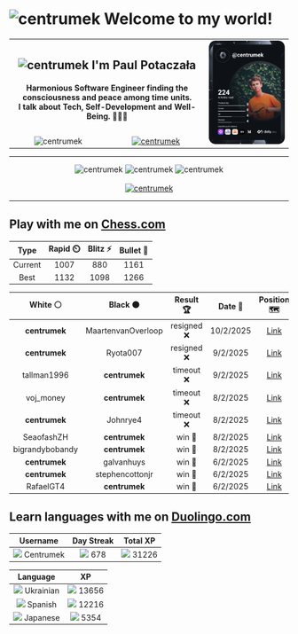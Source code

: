 <h1>
  <img
    src="https://emojis.slackmojis.com/emojis/images/1531849430/4246/blob-sunglasses.gif"
    width="30"
    alt="centrumek"
  />
  Welcome to my world!
</h1>

<table>
  <tbody>
    <tr>
      <td align="center" width="70%" colspan="2">
        <h2>
          <img
            src="https://raw.githubusercontent.com/MartinHeinz/MartinHeinz/master/wave.gif"
            width="30px"
            alt="centrumek"
          />
          I'm Paul Potaczała
        </h2>
        <h4>
          Harmonious Software Engineer finding the consciousness and peace among time units.
          <br/>
          I talk about Tech, Self-Development and Well-Being. 🌿🧘🚀
        </h4>
      </td>
      <td width="30%" rowspan="2">
        <a href="https://app.daily.dev/centrumek">
          <img
            src="./devcard.svg"
            alt="centrumek"
          />
        </a>
      </td>
    </tr>
    <tr align="center">
      <td>
        <img
          src="https://komarev.com/ghpvc/?username=centrumek&label=visitors&color=0e75b6&style=flat"
          alt="centrumek"
        >
      </td>
      <td>
        <a href="https://stackoverflow.com/users/14496012/centrumek">
          <img
            src="https://stackoverflow.com/users/flair/14496012.png?theme=dark"
            alt="centrumek"
          >
        </a>
      </td>
    </tr>
  </tbody>
</table>

---
<div align="center">
  <img 
    src="https://github-readme-stats.vercel.app/api?username=centrumek&show_icons=true&count_private=true&theme=dark&hide_border=true&hide=issues,contribs&bg_color=00000000"
    alt="centrumek"
  />
  <img
    src="https://github-readme-stats.vercel.app/api/top-langs/?username=centrumek&layout=compact&hide_border=true&theme=dark&bg_color=00000000&langs_count=6&exclude_repo=air-statistic-app"
    alt="centrumek"
  />
  <img 
    src="https://github-readme-streak-stats.herokuapp.com?user=centrumek&theme=dark&hide_border=true&background=FFFFFF00"
    alt="centrumek"
  />
  <br/>
  <br/>
  <a href="https://www.buymeacoffee.com/centrumek">
    <img
      src="https://cdn.buymeacoffee.com/buttons/v2/default-orange.png"
      height="50"
      width="210"
      alt="centrumek"
    />
  </a>
</div>

---

## Play with me on [Chess.com](https://www.chess.com/member/centrumek)

<div align="center">
<!--START_SECTION:chessStats-->
<!-- Automatically generated with https://github.com/Balastrong/chess-stats-action -->

| Type | Rapid ⏲️ | Blitz ⚡ | Bullet 🔫 |
|:---:|:---:|:---:|:---:|
| Current | 1007 | 880 | 1161 |
| Best | 1132 | 1098 | 1266 |

| White ⚪ | Black ⚫ | Result 🏆 | Date 📅 | Position 🗺️ | Type 🕕 |
|:---:|:---:|:---:|:---:|:---:|:---:|
| **centrumek** | MaartenvanOverloop | resigned ❌ | 10/2/2025 | <a href="http://www.ee.unb.ca/cgi-bin/tervo/fen.pl?select=6k1/6pp/1p3p2/8/2p3P1/b4P1P/P4P2/3r2K1 w - -">Link</a> | Bullet |
| **centrumek** | Ryota007 | resigned ❌ | 9/2/2025 | <a href="http://www.ee.unb.ca/cgi-bin/tervo/fen.pl?select=5r1k/pp4pp/8/1Pb1p3/2B5/P4PN1/6PP/3r1K2 w - - 3 28">Link</a> | Bullet |
| tallman1996 | **centrumek** | timeout ❌ | 9/2/2025 | <a href="http://www.ee.unb.ca/cgi-bin/tervo/fen.pl?select=6k1/p3R2P/1p2KB2/3p4/3P4/2PB4/P7/7R b - - 0 34">Link</a> | Bullet |
| voj_money | **centrumek** | timeout ❌ | 8/2/2025 | <a href="http://www.ee.unb.ca/cgi-bin/tervo/fen.pl?select=8/8/6k1/2PR3p/2r5/P6P/6PK/8 b - - 2 40">Link</a> | Bullet |
| **centrumek** | Johnrye4 | timeout ❌ | 8/2/2025 | <a href="http://www.ee.unb.ca/cgi-bin/tervo/fen.pl?select=8/7p/5Rpk/4r3/8/3Q2P1/4p2P/4K3 w - - 0 39">Link</a> | Bullet |
| SeaofashZH | **centrumek** | win 🥇 | 8/2/2025 | <a href="http://www.ee.unb.ca/cgi-bin/tervo/fen.pl?select=3r3r/1k1q1pp1/p2p1b1p/2p5/PP1nPP2/3P3P/1P1QN1P1/R1N2RK1 w - - 1 22">Link</a> | Bullet |
| bigrandybobandy | **centrumek** | win 🥇 | 8/2/2025 | <a href="http://www.ee.unb.ca/cgi-bin/tervo/fen.pl?select=8/7k/2Q4p/1pPp4/4P3/8/PPP3PP/6K1 w - - 1 36">Link</a> | Bullet |
| **centrumek** | galvanhuys | win 🥇 | 6/2/2025 | <a href="http://www.ee.unb.ca/cgi-bin/tervo/fen.pl?select=4R3/2R5/8/5p2/1P3k2/7p/6PP/6K1 b - - 1 42">Link</a> | Bullet |
| **centrumek** | stephencottonjr | win 🥇 | 6/2/2025 | <a href="http://www.ee.unb.ca/cgi-bin/tervo/fen.pl?select=5rk1/p1p4p/1bQ1b1p1/5q2/2B1pP2/2N1P3/PPP5/R1B1K2R b KQ - 6 19">Link</a> | Bullet |
| RafaelGT4 | **centrumek** | win 🥇 | 6/2/2025 | <a href="http://www.ee.unb.ca/cgi-bin/tervo/fen.pl?select=8/8/7k/8/1r4p1/4K1P1/8/5q2 w - - 0 50">Link</a> | Bullet |

<!--END_SECTION:chessStats-->
</div>

## Learn languages with me on [Duolingo.com](https://www.duolingo.com/profile/Centrumek)

<div align="center">
<!--START_SECTION:duolingoStats-->
<!-- Automatically generated with https://github.com/centrumek/duolingo-readme-stats-->

| Username | Day Streak | Total XP |
|:---:|:---:|:---:|
| <img src="https://raw.githubusercontent.com/centrumek/duolingo-readme-stats/main/assets/duolingo.png" height="12"> Centrumek | <img src="https://raw.githubusercontent.com/centrumek/duolingo-readme-stats/main/assets/streakinactive.svg" height="12"> 678 | <img src="https://raw.githubusercontent.com/centrumek/duolingo-readme-stats/main/assets/xp.svg" height="12"> 31226 | <img src="https://raw.githubusercontent.com/centrumek/duolingo-readme-stats/main/assets/xp.svg" height="12"> 0 |

| Language | XP |
|:---:|:---:|
| <img src="https://raw.githubusercontent.com/centrumek/duolingo-readme-stats/main/assets/langs/ukrainian.svg" height="12"> Ukrainian | <img src="https://raw.githubusercontent.com/centrumek/duolingo-readme-stats/main/assets/xp.svg" height="12"> 13656 |
| <img src="https://raw.githubusercontent.com/centrumek/duolingo-readme-stats/main/assets/langs/spanish.svg" height="12"> Spanish | <img src="https://raw.githubusercontent.com/centrumek/duolingo-readme-stats/main/assets/xp.svg" height="12"> 12216 |
| <img src="https://raw.githubusercontent.com/centrumek/duolingo-readme-stats/main/assets/langs/japanese.svg" height="12"> Japanese | <img src="https://raw.githubusercontent.com/centrumek/duolingo-readme-stats/main/assets/xp.svg" height="12"> 5354 |

<!--END_SECTION:duolingoStats-->
</div>
<!--
**centrumek/centrumek** is a ✨ _special_ ✨ repository because its `README.md` (this file) appears on your GitHub profile.

Here are some ideas to get you started:

- 🔭 I’m currently working on ...
- 🌱 I’m currently learning ...
- 👯 I’m looking to collaborate on ...
- 🤔 I’m looking for help with ...
- 💬 Ask me about ...
- 📫 How to reach me: ...
- 😄 Pronouns: ...
- ⚡ Fun fact: ...
-->
